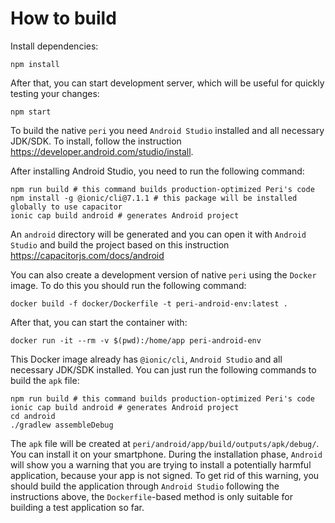 # How to build

Install dependencies:

```shell
npm install
```

After that, you can start development server, which will be useful for quickly testing your changes:

```shell
npm start
```

To build the native `peri` you need `Android Studio` installed and all necessary JDK/SDK. To install, follow the instruction <https://developer.android.com/studio/install>.

After installing Android Studio, you need to run the following command:

```shell
npm run build # this command builds production-optimized Peri's code
npm install -g @ionic/cli@7.1.1 # this package will be installed globally to use capacitor
ionic cap build android # generates Android project
```

An `android` directory will be generated and you can open it with `Android Studio` and build the project based on this instruction <https://capacitorjs.com/docs/android>

You can also create a development version of native `peri` using the `Docker` image. To do this you should run the following command:

```shell
docker build -f docker/Dockerfile -t peri-android-env:latest .
```

After that, you can start the container with:

```shell
docker run -it --rm -v $(pwd):/home/app peri-android-env
```

This Docker image already has `@ionic/cli`, `Android Studio` and all necessary JDK/SDK installed. You can just run the following commands to build the `apk` file:

```shell
npm run build # this command builds production-optimized Peri's code
ionic cap build android # generates Android project
cd android
./gradlew assembleDebug
```

The `apk` file will be created at `peri/android/app/build/outputs/apk/debug/`. You can install it on your smartphone. During the installation phase, `Android` will show you a warning that you are trying to install a potentially harmful application, because your app is not signed. To get rid of this warning, you should build the application through `Android Studio` following the instructions above, the `Dockerfile`-based method is only suitable for building a test application so far.
